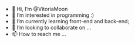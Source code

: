 - 👋 Hi, I’m @VitoriaMoon
- 👀 I’m interested in programming :)
- 🌱 I’m currently learning front-end and back-end;
- 💞️ I’m looking to collaborate on ...
- 📫 How to reach me ...

<!---
VitoriaMoon/VitoriaMoon is a ✨ special ✨ repository because its `README.md` (this file) appears on your GitHub profile.
You can click the Preview link to take a look at your changes.
--->
